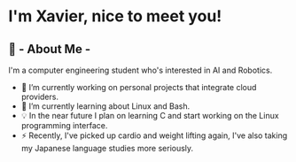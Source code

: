 # I'm Xavier, nice to meet you!
## 📜 - About Me -
I'm a computer engineering student who's interested in AI and Robotics.
* 🔭 I’m currently working on personal projects that integrate cloud providers.
* 🌱 I’m currently learning about Linux and Bash.
* 💡 In the near future I plan on learning C and start working on the Linux programming interface.
* ⚡ Recently, I've picked up cardio and weight lifting again, I've also taking my Japanese language studies more seriously.
<!--
**01Blu3/01blu3** is a ✨ _special_ ✨ repository because its `README.md` (this file) appears on your GitHub profile.

Here are some ideas to get you started:

- 🔭 I’m currently working on ...
- 🌱 I’m currently learning ...
- 👯 I’m looking to collaborate on ...
- 🤔 I’m looking for help with ...
- 💬 Ask me about ...
- 📫 How to reach me: ...
- 😄 Pronouns: ...
- ⚡ Fun fact: ...
-->
